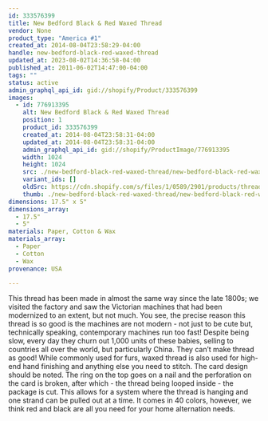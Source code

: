 ```yaml
---
id: 333576399
title: New Bedford Black & Red Waxed Thread
vendor: None
product_type: "America #1"
created_at: 2014-08-04T23:58:29-04:00
handle: new-bedford-black-red-waxed-thread
updated_at: 2023-08-02T14:36:58-04:00
published_at: 2011-06-02T14:47:00-04:00
tags: ""
status: active
admin_graphql_api_id: gid://shopify/Product/333576399
images:
  - id: 776913395
    alt: New Bedford Black & Red Waxed Thread
    position: 1
    product_id: 333576399
    created_at: 2014-08-04T23:58:31-04:00
    updated_at: 2014-08-04T23:58:31-04:00
    admin_graphql_api_id: gid://shopify/ProductImage/776913395
    width: 1024
    height: 1024
    src: ./new-bedford-black-red-waxed-thread/new-bedford-black-red-waxed-thread__0.jpg
    variant_ids: []
    oldSrc: https://cdn.shopify.com/s/files/1/0589/2901/products/threads.jpeg?v=1407211111
    thumb: ./new-bedford-black-red-waxed-thread/new-bedford-black-red-waxed-thread__0-thumb.jpg
dimensions: 17.5" x 5"
dimensions_array:
  - 17.5"
  - 5"
materials: Paper, Cotton & Wax
materials_array:
  - Paper
  - Cotton
  - Wax
provenance: USA

---
```


This thread has been made in almost the same way since the late 1800s; we visited the factory and saw the Victorian machines that had been modernized to an extent, but not much. You see, the precise reason this thread is so good is the machines are not modern - not just to be cute but, technically speaking, contemporary machines run too fast! Despite being slow, every day they churn out 1,000 units of these babies, selling to countries all over the world, but particularly China. They can’t make thread as good! While commonly used for furs, waxed thread is also used for high-end hand finishing and anything else you need to stitch. The card design should be noted. The ring on the top goes on a nail and the perforation on the card is broken, after which - the thread being looped inside - the package is cut. This allows for a system where the thread is hanging and one strand can be pulled out at a time. It comes in 40 colors, however, we think red and black are all you need for your home alternation needs.